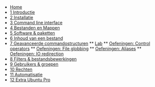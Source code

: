 <!-- docs/_sidebar.md -->
* [Home](./be-nl/)
* [1 Introductie](./be-nl/01_introduction/01_course.md)
* [2 Installatie](./be-nl/02_installation/01_course.md)
* [3 Command line interface](./be-nl/03_commandline/01_course.md)
* [4 Bestanden en Mappen](./be-nl/04_filesandfolders/01_course.md)
* [5 Software & paketten](./be-nl/05_software/01_course.md)
* [6 Inhoud van een bestand](./be-nl/06_filecontents/01_course.md)
* [7 Geavanceerde commandostructuren](./be-nl/07_advancedcommands/01_course.md)
** [Lab](./be-nl/07_advancedcommands/02_lab.md)
** [Oefeningen: Control operators](./be-nl/07_advancedcommands/exercises/control_operators/99_exercises_nl.md)
** [Oefeningen: File globbing](./be-nl/07_advancedcommands/exercises/file_globbing/99_exercises_nl.md)
** [Oefeningen: Aliases](./be-nl/07_advancedcommands/exercises/aliases/99_exercises_nl.md)
** [Oefeningen: IO redirection](./be-nl/07_advancedcommands/exercises/io_redirection/99_exercises_nl.md)
* [8 Filters & bestandsbewerkingen ](./be-nl/08_filters/01_course.md)
* [9 Gebruikers & groepen](./be-nl/09_usersandgroups/01_course.md)
* [10 Rechten](./be-nl/10_permissions/01_course.md)
* [11 Automatisatie](./be-nl/11_automation/01_course.md)
* [12 Extra Ubuntu Pro](./be-nl/12_UbuntuPro/01_course.md)
